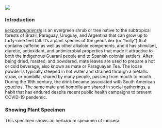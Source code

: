 <a href="https://www.juncture-digital.org"><img src="https://juncture-digital.github.io/juncture/static/images/ve-button.png"></a>

<param ve-config 
       title="Lonicera"
       source image="https://upload.wikimedia.org/wikipedia/commons/1/18/Lonicera_japonica%2C_2021-10-02%2C_South_Side.jpg"
       banner="https://upload.wikimedia.org/wikipedia/commons/1/18/Lonicera_japonica%2C_2021-10-02%2C_South_Side.jpg"
       author="Siya Kakumanu"
       layout="vertical">

### Introduction
[_Ilexparaguariensis_](https://powo.science.kew.org/taxon/urn:lsid:ipni.org:names:315555-2) is an evergreen shrub or tree native to the subtropical forests of Brazil, Paraguay, Uruguay, and Argentina that can grow up to forty-nine feet tall. It’s a plant species of the genus ilex (or “holly”) that contains caffeine as well as other alkaloid components, and it has stimulant, diuretic, antioxidant, and antimicrobial properties that made it attractive to both the indigenous Guaraní people and to Spanish colonial settlers. After being dried, roasted, and powdered, mate leaves are used to prepare a hot or cold beverage, also known as mate or Paraguayan Tea. The loose powder is typically steeped in hot water and strained through a <span data-mouseover-image-zoomto="977,15,991,782">metallic straw</span>, or bombilla, shared by many people, passing from mouth to mouth. During the 19th century, the drink became associated with South American *gauchos*. The same mate and bombilla are shared in social gatherings, a habit that has endured despite recent public health campaigns to prevent COVID-19 pandemic.

<param ve-image url="Lonicera_ciliosa_13310.jpeg" label="lonicera ciliosa">
       
<param ve-image labele="Gauchos drinking mate" description="Photograph" license="public domain" url="https://upload.wikimedia.org/wikipedia/commons/4/4c/Honeysuckle_redoute.JPG">

<param ve-entity eid="Q155" title="Brazil">
<param ve-entity eid="Q60235" title="caffeine">
<param ve=entity eid="Q200656" title="diuretic">
<param ve-entity eid="Q46429" title=“Guarani people”>
<param ve-entity eid="Q84263196" title=“COVID-19 pandemic”>

### Showing Plant Specimen
This specimen shows an herbarium specimen of lonicera. 

<param ve-plant-specimen jpid="10.5555/al.ap.specimen.l0001583">
<param ve-iframe src="https://archive.org/details/honeysucklebusht1927perr/page/n3/mode/2up?view=theater">


